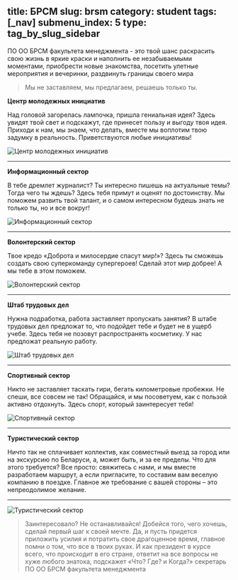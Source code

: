 title: БРСМ
slug: brsm
category: student
tags: [_nav]
submenu_index: 5
type: tag_by_slug_sidebar
---

ПО ОО БРСМ факультета менеджмента - это твой шанс раскрасить свою жизнь в яркие краски и наполнить ее незабываемыми моментами, приобрести новые знакомства, посетить улетные  мероприятия и вечеринки, раздвинуть границы своего мира

>Мы не заставляем, мы предлагаем, решаешь только ты.

**Центр молодежных инициатив**

Над головой загорелась лампочка, пришла гениальная идея? Здесь увидят твой свет и подскажут, где принесет пользу и выгоду твоя идея. Приходи к нам, мы знаем, что делать, вместе мы воплотим твою задумку в реальность. Приветствуются любые инициативы!

![Центр молодежных инициатив](/img/content/brsm/init.jpg)

----------------------------------------

**Информационный сектор**

В тебе дремлет журналист? Ты интересно пишешь на актуальные темы? Тогда чего ты ждешь? Здесь тебя примут и оценят по достоинству. Мы поможем развить твой талант, и о самом интересном будешь знать не только ты, но и все вокруг!

![Информационный сектор](/img/content/brsm/info.jpg)

----------------------------------------

**Волонтерский сектор**

Твое кредо «Доброта и милосердие спасут мир!»? Здесь ты сможешь создать свою суперкоманду супергероев! Сделай этот мир добрее! А мы тебе в этом поможем.

![Волонтерский сектор](/img/content/brsm/volont.jpg)

----------------------------------------

**Штаб трудовых дел**

Нужна подработка, работа заставляет пропускать занятия? В штабе трудовых дел предложат то, что подойдет тебе и будет не в ущерб учебе. Здесь тебя не позовут распространять косметику. У нас предложат реальную работу.

![Штаб трудовых дел](/img/content/brsm/trud.jpg)

----------------------------------------

**Спортивный сектор**

Никто не заставляет таскать гири, бегать километровые пробежки. Не спеши, все совсем не так! Обращайся, и мы посоветуем, как с пользой активно отдохнуть. Здесь спорт, который заинтересует тебя!

![Спортивный сектор](/img/content/brsm/sport.jpg)

----------------------------------------

**Туристический сектор**

Ничто так не сплачивает коллектив, как совместный выезд за город или на экскурсию по Беларуси, а, может быть, и за ее пределы. Что для этого требуется? Все просто: свяжитесь с нами, и мы вместе разработаем маршрут, а если пригласите, то составим вам веселую компанию в поездке. Главное же требование с вашей стороны – это непреодолимое желание.

----------------------------------------

![Туристический сектор](/img/content/brsm/turist.jpg)

>Заинтересовало? Не останавливайся! Добейся того, чего хочешь, сделай первый шаг к своей мечте. Да, и пусть придется приложить усилия и потратить свое драгоценное время, главное помни о том, что все в твоих руках. И как президент в курсе всего, что происходит в его стране, ответит на все вопросы не хуже любого знатока, подскажет «Что? Где? и Когда?» секретарь ПО ОО БРСМ факультета менеджмента
